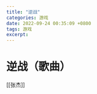 ```yaml
---
title: "逆战"
categories: 游戏
date: 2022-09-24 00:35:09 +0800
tags: 游戏
excerpt: 
---
```








# 逆战（歌曲）


[[张杰]]





